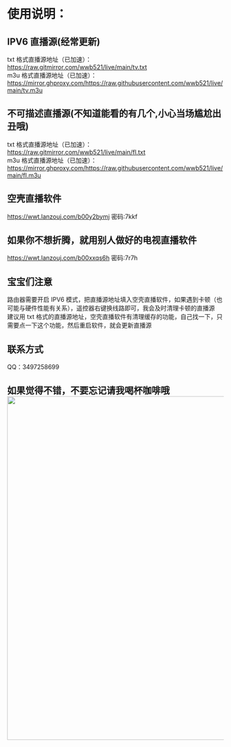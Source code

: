 # 使用说明：
## IPV6 直播源(经常更新)<br/>
txt 格式直播源地址（已加速）：https://raw.gitmirror.com/wwb521/live/main/tv.txt<br/>
m3u 格式直播源地址（已加速）：https://mirror.ghproxy.com/https://raw.githubusercontent.com/wwb521/live/main/tv.m3u<br/>

## 不可描述直播源(不知道能看的有几个,小心当场尴尬出丑哦)<br/>
txt 格式直播源地址（已加速）：https://raw.gitmirror.com/wwb521/live/main/fl.txt<br/>
m3u 格式直播源地址（已加速）：https://mirror.ghproxy.com/https://raw.githubusercontent.com/wwb521/live/main/fl.m3u<br/>

## 空壳直播软件<br/>
https://wwt.lanzouj.com/b00y2bymj 密码:7kkf<br/>
## 如果你不想折腾，就用别人做好的电视直播软件<br/>
https://wwt.lanzouj.com/b00xxqs6h 密码:7r7h<br/>

## 宝宝们注意<br/>
路由器需要开启 IPV6 模式，把直播源地址填入空壳直播软件，如果遇到卡顿（也可能与硬件性能有关系），遥控器右键换线路即可，我会及时清理卡顿的直播源<br/>
建议用 txt 格式的直播源地址，空壳直播软件有清理缓存的功能，自己找一下，只需要点一下这个功能，然后重启软件，就会更新直播源<br/>

## 联系方式
QQ：3497258699<br/>
## 如果觉得不错，不要忘记请我喝杯咖啡哦<br/><img src="https://github.com/wwb521/live/blob/main/pay.jpeg" width="800px">
